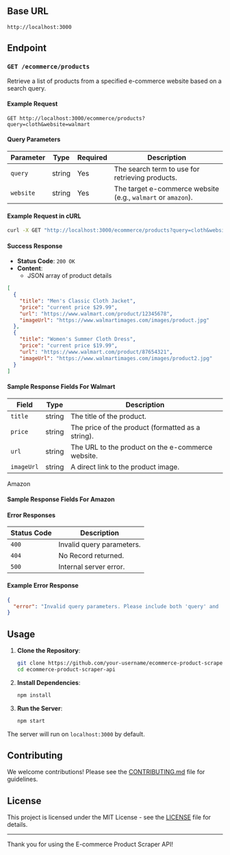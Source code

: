 ## Base URL

```
http://localhost:3000
```

## Endpoint

### `GET /ecommerce/products`

Retrieve a list of products from a specified e-commerce website based on a search query.

#### Example Request

```http
GET http://localhost:3000/ecommerce/products?query=cloth&website=walmart
```

#### Query Parameters

| Parameter | Type   | Required | Description                                      |
|-----------|--------|----------|--------------------------------------------------|
| `query`   | string | Yes      | The search term to use for retrieving products.  |
| `website` | string | Yes      | The target e-commerce website (e.g., `walmart` or `amazon`). |

#### Example Request in cURL

```bash
curl -X GET "http://localhost:3000/ecommerce/products?query=cloth&website=walmart"
```

#### Success Response

- **Status Code**: `200 OK`
- **Content**: 
  - JSON array of product details
```json
[
  {
    "title": "Men's Classic Cloth Jacket",
    "price": "current price $29.99",
    "url": "https://www.walmart.com/product/12345678",
    "imageUrl": "https://www.walmartimages.com/images/product.jpg"
  },
  {
    "title": "Women's Summer Cloth Dress",
    "price": "current price $19.99",
    "url": "https://www.walmart.com/product/87654321",
    "imageUrl": "https://www.walmartimages.com/images/product2.jpg"
  }
]
```

#### Sample Response Fields For Walmart

| Field      | Type   | Description                                        |
|------------|--------|----------------------------------------------------|
| `title`    | string | The title of the product.                          |
| `price`    | string | The price of the product (formatted as a string).  |
| `url`      | string | The URL to the product on the e-commerce website.  |
| `imageUrl` | string | A direct link to the product image.                |

Amazon
#### Sample Response Fields For Amazon


#### Error Responses

| Status Code | Description                             |
|-------------|-----------------------------------------|
| `400`       | Invalid query parameters.               |
| `404`       | No Record returned.                     |
| `500`       | Internal server error.                  |

#### Example Error Response

```json
{
  "error": "Invalid query parameters. Please include both 'query' and 'website'."
}
```

## Usage

1. **Clone the Repository**:
   ```bash
   git clone https://github.com/your-username/ecommerce-product-scraper-api.git
   cd ecommerce-product-scraper-api
   ```

2. **Install Dependencies**:
   ```bash
   npm install
   ```

3. **Run the Server**:
   ```bash
   npm start
   ```

The server will run on `localhost:3000` by default.

## Contributing

We welcome contributions! Please see the [CONTRIBUTING.md](CONTRIBUTING.md) file for guidelines.

## License

This project is licensed under the MIT License - see the [LICENSE](LICENSE) file for details.

---

Thank you for using the E-commerce Product Scraper API!